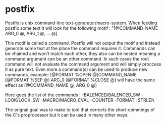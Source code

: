 # postfix
Postfix is unix command-line text-generator/macro-system.
When feeding postfix some text it will look for the following motif :
     "[@COMMAND_NAME ARG_0 @, ARG_1 @, ... @]

This motif is called a command.
Postfix will not output the motif and instead generate some text at the
place the command requires it.
Commands can be chained and won't match each other, they also can be
nested meaning a command argument can be an other command. In such cases
the root command will not evaluate the command argument and will simply proccess
it as pure text.
Even more a command(s) can be used to produce new commands.
example:
    [@FORMAT %OPEN @]COMMAND_NAME [@FORMAT %SEP @] ARG_0 [@FORMAT %CLOSE @]
    will have the same effect as [@COMMAND_NAME @, ARG_0 @]

Here goes the list of the commands :
-BALENCED/BALENCED_SW
-LOOK/LOOK_SW
-MACRO/MACRO_EVAL
-COUNTER
-FORMAT
-STRLEN

The orignal goal was to make to tool that corrects the short-commings of
the C's proprocessor but it can be used in many other ways.
